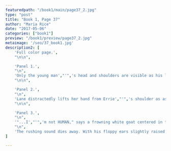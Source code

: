 ```yaml
---
featuredpath: "/book1/main/page37_2.jpg"
type: "post"
title: "Book 1, Page 37"
author: "Maria Rice"
date: "2017-05-06"
categories: ["book1"]
preview: "/book1/preview/page37_2.jpg"
metaimage: '/seo/37_book1.jpg'
description2: [
    'Full color page.',
    "\n\n",

    'Panel 1.',
    "\n",
    'Only the young man',"'",'s head and shoulders are visible as his limegreen glow doubles up all around him, making him appear almost limegreen himself. A rushing sound ("fsshsshhhSHHHSSHHSHHH") grows gradually as he says in his accent, "...Oh. You DON',"'",'T know..."',
    "\n\n",

    'Panel 2.',
    "\n",
    'Lane distractedly lifts her hand from Errie',"'",'s shoulder as astonishment covers both girls',"'",' faces and they stare wide-eyed in the direction of the viewer--below and directly in front of them. They are only visible above their elbows, cut off by the bottom panel border. The rushing sound continues.',
    "\n\n",

    'Panel 3.',
    "\n",
    '"...I',"'",'m not HUMAN," says a frowning white goat centered in the panel. He shares similarities with the young man, including the accent in his voice, the white horns on his head, the blond bangs hanging down from the base of the horns, the three tree branches extending out from his back, and the thick limegreen glow encompassing him. In addition, a green, diamond-shaped gem sits attached to his chest, glistening like an emerald.',
    "\n",
    'The rushing sound dies away. With his floppy ears slightly raised and his gritted teeth showing, he adds forebodingly, "I',"'",'m a GOAT MORPHIC!"',
]

---
```

